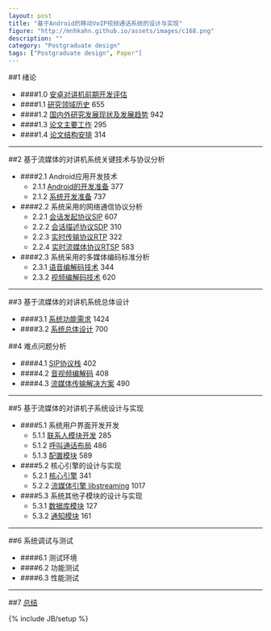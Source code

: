 ```yaml
---
layout: post
title: "基于Android的移动VoIP视频通话系统的设计与实现"
figure: "http://mnhkahn.github.io/assets/images/c168.png"
description: ""
category: "Postgraduate design"
tags: ["Postgraduate design", Paper"]
---
```


##1 绪论
+ ####1.0 [安卓对讲机前期开发评估](http://mnhkahn.github.io/postgraduate%20design/2014/02/04/postgraduate_design_evaluate/)
+ ####1.1 [研究领域历史](http://mnhkahn.github.io/postgraduate%20design/2014/04/17/pager_history/) 655
+ ####1.2 [国内外研究发展现状及发展趋势](http://mnhkahn.github.io/postgraduate%20design/2014/04/17/pager_current/) 942
+ ####1.3 [论文主要工作](http://mnhkahn.github.io/postgraduate%20design/2014/04/20/pager_main_job/) 295
+ ####1.4 [论文结构安排](http://mnhkahn.github.io/postgraduate%20design/2014/04/20/pager_framework/) 314

---
##2 基于流媒体的对讲机系统关键技术与协议分析
+ ####2.1 Android应用开发技术
	+ 2.1.1 [Android的开发准备](http://mnhkahn.github.io/postgraduate%20design/2014/04/17/pager_android_framework/) 377
	+ 2.1.2 [系统开发准备](http://mnhkahn.github.io/postgraduate%20design/2014/04/17/pager_prepare/) 737
+ ####2.2 系统采用的网络通信协议分析
    + 2.2.1 [会话发起协议SIP](http://mnhkahn.github.io/postgraduate%20design/2014/03/05/sip/) 607
    + 2.2.2 [会话描述协议SDP](http://mnhkahn.github.io/postgraduate%20design/2014/04/17/pager_sdp/) 310
    + 2.2.3 [实时传输协议RTP](http://mnhkahn.github.io/postgraduate%20design/2014/04/17/pager_rtp/) 322
    + 2.2.4 [实时流媒体协议RTSP](http://mnhkahn.github.io/postgraduate%20design/2014/04/17/pager_rtsp/) 583
+ ####2.3 系统采用的多媒体编码标准分析
    + 2.3.1 [语音编解码技术](http://mnhkahn.github.io/postgraduate%20design/2014/04/17/pager_audio/) 344
    + 2.3.2 [视频编解码技术](http://mnhkahn.github.io/postgraduate%20design/2014/04/17/pager_video/) 620

---

##3 基于流媒体的对讲机系统总体设计
+ ####3.1 [系统功能需求](http://mnhkahn.github.io/postgraduate%20design/2014/04/20/pager_requirement/) 1424
+ ####3.2 [系统总体设计](http://mnhkahn.github.io/postgraduate%20design/2014/04/20/pager_design/) 700


##4 难点问题分析
+ ####4.1 [SIP协议栈](http://mnhkahn.github.io/postgraduate%20design/2014/04/18/pager_sip/) 402
+ ####4.2 [音视频编解码](http://mnhkahn.github.io/postgraduate%20design/2014/04/18/pager_codec/) 408
+ ####4.3 [流媒体传输解决方案](http://mnhkahn.github.io/postgraduate%20design/2014/04/18/pager_streaming/) 490

---

##5 基于流媒体的对讲机子系统设计与实现
+ ####5.1 系统用户界面开发开发
    + 5.1.1 [联系人模块开发](http://mnhkahn.github.io/postgraduate%20design/2014/04/18/pager_listfragment/) 285
    + 5.1.2 [呼叫通话布局](http://mnhkahn.github.io/postgraduate%20design/2014/04/18/pager_activity_layout/) 486
    + 5.1.3 [配置模块](http://mnhkahn.github.io/postgraduate%20design/2014/04/23/pager_settings/) 589
+ ####5.2 核心引擎的设计与实现
    + 5.2.1 [核心引擎](http://mnhkahn.github.io/postgraduate%20design/2014/04/21/pager_core/) 341
    + 5.2.2 [流媒体引擎 libstreaming](http://mnhkahn.github.io/postgraduate%20design/2014/04/21/pager_libstreaming/) 1017
+ ####5.3 系统其他子模块的设计与实现
    + 5.3.1 [数据库模块](http://mnhkahn.github.io/postgraduate%20design/2014/04/18/pager_sqlite/) 127
    + 5.3.2 [通知模块](http://mnhkahn.github.io/postgraduate%20design/2014/04/18/pager_notification/) 161
    
---
##6 系统调试与测试
+ ####6.1 测试环境
+ ####6.2 功能测试
+ ####6.3 性能测试
---
##7 [总结](http://mnhkahn.github.io/postgraduate%20design/2014/04/16/pager_preface/)

{% include JB/setup %}